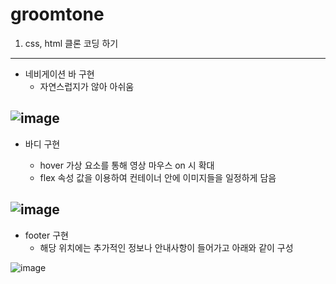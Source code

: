 # groomtone
1. css, html 클론 코딩 하기
---
- 네비게이션 바  구현
  - 자연스럽지가 않아 아쉬움
  
![image](https://github.com/user-attachments/assets/7d56a453-1e55-4d9c-9fa4-361f8cb72aef)
---

- 바디 구현
  
  - hover 가상 요소를 통해 영상 마우스 on 시 확대
  - flex 속성 값을 이용하여 컨테이너 안에 이미지들을 일정하게 담음
    
![image](https://github.com/user-attachments/assets/0e74dfda-94f8-4040-ada2-716d5c0bf131)
---

- footer 구현
  - 해당 위치에는 추가적인 정보나 안내사항이 들어가고 아래와 같이 구성
    
![image](https://github.com/user-attachments/assets/4111541b-6354-434f-9f06-fbcf313b7f0c)

